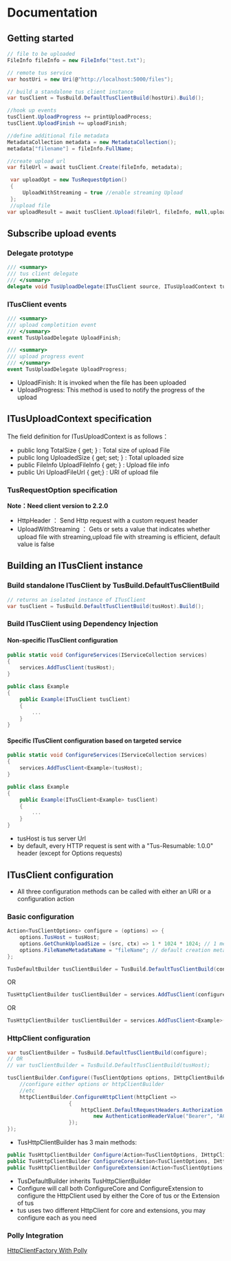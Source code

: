 # Documentation
## Getting started
```C#
// file to be uploaded
FileInfo fileInfo = new FileInfo("test.txt");

// remote tus service
var hostUri = new Uri(@"http://localhost:5000/files");

// build a standalone tus client instance
var tusClient = TusBuild.DefaultTusClientBuild(hostUri).Build();

//hook up events
tusClient.UploadProgress += printUploadProcess;
tusClient.UploadFinish += uploadFinish;

//define additional file metadata 
MetadataCollection metadata = new MetadataCollection();
metadata["filename"] = fileInfo.FullName;

//create upload url
var fileUrl = await tusClient.Create(fileInfo, metadata);

 var uploadOpt = new TusRequestOption()
 {
     UploadWithStreaming = true //enable streaming Upload
 };
 //upload file
var uploadResult = await tusClient.Upload(fileUrl, fileInfo, null,uploadOpt);
```
## Subscribe upload events
### Delegate prototype
```C#
/// <summary>
/// tus client delegate
/// </summary>
delegate void TusUploadDelegate(ITusClient source, ITusUploadContext tusUploadContext);
```
### ITusClient events 
```C#
/// <summary>
/// upload completition event
/// </summary>
event TusUploadDelegate UploadFinish;

/// <summary>
/// upload progress event
/// </summary>
event TusUploadDelegate UploadProgress;
```

* UploadFinish: It is invoked when the file has been uploaded
* UploadProgress: This method is used to notify the progress of the upload

## ITusUploadContext specification

The field definition for ITusUploadContext is as follows：

* public long TotalSize { get; }           : Total size of upload File
* public long UploadedSize { get; set; }   : Total uploaded size
* public FileInfo UploadFileInfo { get; }  : Upload file info
* public Uri UploadFileUrl { get;}         : URl of upload file

### TusRequestOption specification

**Note：Need client  version to 2.2.0**

* HttpHeader ： Send Http request with a custom request header
* UploadWithStreaming ： Gets or sets a value that indicates whether upload file with streaming,upload file with streaming is efficient, default value is false

## Building an ITusClient instance
### Build standalone ITusClient by TusBuild.DefaultTusClientBuild
```C#
// returns an isolated instance of ITusClient
var tusClient = TusBuild.DefaultTusClientBuild(tusHost).Build(); 
```
###  Build ITusClient using Dependency Injection

#### Non-specific ITusClient configuration
```C#
public static void ConfigureServices(IServiceCollection services)
{
    services.AddTusClient(tusHost);
}
```
```C#
public class Example
{
    public Example(ITusClient tusClient) 
    {
        ...
    }
}
```

#### Specific ITusClient configuration based on targeted service
```C#
public static void ConfigureServices(IServiceCollection services)
{
    services.AddTusClient<Example>(tusHost);
}
```
```C#
public class Example
{
    public Example(ITusClient<Example> tusClient) 
    {
        ...
    }
}
```
* tusHost is tus server Url
* by default, every HTTP request is sent with a "Tus-Resumable: 1.0.0" header (except for Options requests)
## ITusClient configuration
* All three configuration methods can be called with either an URI or a configuration action

### Basic configuration
```C#
Action<TusClientOptions> configure = (options) => {
    options.TusHost = tusHost;
    options.GetChunkUploadSize = (src, ctx) => 1 * 1024 * 1024; // 1 mega byte per upload request
    options.FileNameMetadataName = "fileName"; // default creation metadata
};
```
```C#
TusDefaultBuilder tusClientBuilder = TusBuild.DefaultTusClientBuild(configure);
```
OR
```C#
TusHttpClientBuilder tusClientBuilder = services.AddTusClient(configure);
```
OR
```C#
TusHttpClientBuilder tusClientBuilder = services.AddTusClient<Example>(configure);
```
### HttpClient configuration
```C#
var tusClientBuilder = TusBuild.DefaultTusClientBuild(configure);
// OR
// var tusClientBuilder = TusBuild.DefaultTusClientBuild(tusHost);

tusClientBuilder.Configure((TusClientOptions options, IHttpClientBuilder httpClientBuilder) => {
    //configure either options or httpClientBuilder
    //etc
    httpClientBuilder.ConfigureHttpClient(httpClient =>
                    {
                        httpClient.DefaultRequestHeaders.Authorization =
                            new AuthenticationHeaderValue("Bearer", "ACCESS_TOKEN");
                    });
});
```
* TusHttpClientBuilder has 3 main methods:
```C#
public TusHttpClientBuilder Configure(Action<TusClientOptions, IHttpClientBuilder> builder);
public TusHttpClientBuilder ConfigureCore(Action<TusClientOptions, IHttpClientBuilder> builder);
public TusHttpClientBuilder ConfigureExtension(Action<TusClientOptions, IHttpClientBuilder> builder);
```
* TusDefaultBuilder inherits TusHttpClientBuilder
* Configure will call both ConfigureCore and ConfigureExtension to configure the HttpClient used by either the Core of tus or the Extension of tus
* tus uses two different HttpClient for core and extensions, you may configure each as you need

### Polly Integration 
[HttpClientFactory With Polly](https://docs.microsoft.com/en-us/aspnet/core/fundamentals/http-requests?view=aspnetcore-3.0#use-polly-based-handlers)
